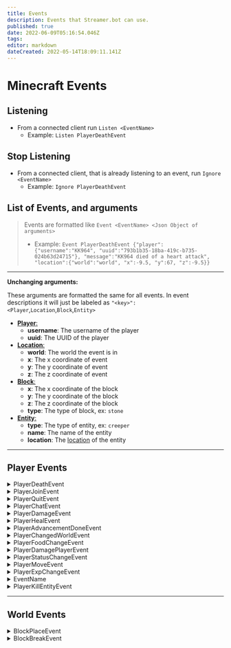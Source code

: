 ```yaml
---
title: Events
description: Events that Streamer.bot can use.
published: true
date: 2022-06-09T05:16:54.046Z
tags: 
editor: markdown
dateCreated: 2022-05-14T18:09:11.141Z
---
```


# Minecraft Events

## Listening

- From a connected client run `Listen <EventName>`
  - Example: `Listen PlayerDeathEvent`

## Stop Listening

- From a connected client, that is already listening to an event, run `Ignore <EventName>`
  - Example: `Ignore PlayerDeathEvent`

## List of Events, and arguments

> Events are formatted like `Event <EventName> <Json Object of arguments>`
>
> - Example: `Event PlayerDeathEvent {"player":{"username":"KK964", "uuid":"793b1b35-18ba-419c-b735-024b63d24715"}, "message":"KK964 died of a heart attack", "location":{"world":"world", "x":-9.5, "y":67, "z":-9.5}}`

---

**Unchanging arguments:**

These arguments are formatted the same for all events. In event descriptions it will just be labeled as `"<key>": <Player`,`Location`,`Block`,`Entity>`

- <a name="player" href="#player">**Player**:</a>
  - **username**: The username of the player
  - **uuid**: The UUID of the player
- <a name="location" href="#location">**Location**:</a>
  - **world**: The world the event is in
  - **x**: The x coordinate of event
  - **y**: The y coordinate of event
  - **z**: The z coordinate of event
- <a name="block" href="#block">**Block**:</a>
  - **x**: The x coordinate of the block
  - **y**: The y coordinate of the block
  - **z**: The z coordinate of the block
  - **type**: The type of block, ex: `stone`
- <a name="entity" href="#entity">**Entity**:</a>
  - **type**: The type of entity, ex: `creeper`
  - **name**: The name of the entity
  - **location**: The [location][location] of the entity

[player]: #player
[location]: #location
[block]: #block
[entity]: #entity

<!--
<details>
<summary>EventName</summary>

> This event is triggered when

`Event Name {}`

Arguments:

- **** -

</details>
-->

---

## <a name="player-events"></a>Player Events

<details>
<summary>PlayerDeathEvent</summary>

> This event is triggered when a player dies

`Event PlayerDeathEvent {"player": Player, "message": String, "location": Location}`

Arguments:

- **player** - The [Player][player] that died
- **message** - The death message
- **location** - The [Location][location] of the death

</details>

<details>
<summary>PlayerJoinEvent</summary>

> This event is triggered when a player joins

`Event PlayerJoinEvent {"player": Player}`

Arguments:

- **player** - The [Player][player] that joined

</details>

<details>
<summary>PlayerQuitEvent</summary>

> This event is triggered when a player leaves

`Event PlayerQuitEvent {"player": Player}`

Arguments:

- **player** - The [Player][player] that left

</details>

<details>
<summary>PlayerChatEvent</summary>

> This event is triggered when a player chats

`Event PlayerChatEvent {"player": Player, "message": String}`

Arguments:

- **player** - The [Player][player] that sent the message
- **message** - The message that was sent

</details>

<details>
<summary>PlayerDamageEvent</summary>

> This event is triggered when a player takes damage

`Event PlayerDamageEvent {"player": Player, "damage": Number, "health": Number, "cause": String}`

Arguments:

- **player** - The [Player][player] that took damage
- **damage** - The amount of damage that was taken
- **health** - The amount of health the player has left
- **cause** - The cause of the damage [List of causes](https://hub.spigotmc.org/javadocs/bukkit/org/bukkit/event/entity/EntityDamageEvent.DamageCause.html)

</details>

<details>
<summary>PlayerHealEvent</summary>

> This event is triggered when a player regains health

`Event PlayerHealEvent {"player": Player, "regained": Number, "health": Number, "cause": String}`

Arguments:

- **player** - The [Player][player] that was healed
- **regained** - The amount of health that was regained
- **health** - The amount of health the player has
- **cause** - The cause of the regeneration [List of causes](https://hub.spigotmc.org/javadocs/bukkit/org/bukkit/event/entity/EntityRegainHealthEvent.RegainReason.html)

</details>

<details>
<summary>PlayerAdvancementDoneEvent</summary>

> This event is triggered when a player completes an advancement

`Event PlayerAdvancementDoneEvent {"player": Player, "advancement": String}`

Arguments:

- **player** - The [Player][player] that completed the advancement
- **advancement** - The advancement completed [List of advancements](https://minecraft.fandom.com/wiki/Advancement)

</details>

<details>
<summary>PlayerChangedWorldEvent</summary>

> This event is triggered when a player changes worlds

`Event Name {"player": Player, "world": String, "fromWorld": String}`

Arguments:

- **player** - The [Player][player] that changed worlds
- **world** - The world the player changed to
- **fromWorld** - The world the player changed from

</details>

<details>
<summary>PlayerFoodChangeEvent</summary>

> This event is triggered when a players food level changes

`Event Name {"player": Player, "food": Number, "saturation": Number}`

Arguments:

- **player** - The [Player][player] that changed food level
- **food** - New food level
- **saturation**? - The current saturation level, may not be returned if version is below 1.16

</details>

<details>
<summary>PlayerDamagePlayerEvent</summary>

> This event is triggered when a player damages another player

`Event Name {"player": Player, "damager": Player, "damage": Number, "health": Number, "damagerHealth": Number}`

Arguments:

- **player** - Player that was damaged
- **damager** - Player that damaged the player
- **damage** - Amount of damage that was dealt
- **health** - The amount of health the player has left
- **damagerHealth** - The amount of health the damager has left

</details>

<details>
<summary>PlayerStatusChangeEvent</summary>

> This event is triggered when one of the following changes:

- Player is swimming / no longer swimming
- Player is flying / no longer flying
- Player is freezing / no longer freezing
- Player is burning / no longer burning
- Player is gliding / no longer gliding (elytra)

`PlayerStatusChangeEvent {"player": Player, "status": Status, "oldStatus": Status}`

Arguments:

- **player** - The [Player][player] that changed status
- **status** - The new status
- **oldStatus** - The old status

> - **status** - `{"isSwimming":bool,"isFreezing":bool,"isBurning":bool,"isFlying":bool,"isGliding":bool}`
>   - **isFreezing** - may not be returned if version is below 1.18

</details>

<details>
<summary>PlayerMoveEvent</summary>

> This event is triggered when a player moves (only when the block changes)

`PlayerMoveEvent {"player": Player, "location": Location, "fromLocation": Location, "block": Block, "standingOn": Block}`

Arguments:

- **player** - The [Player][player] that moved
- **location** - The [Location][location] the player moved to
- **fromLocation** - The [Location][location] the player moved from
- **block** - The [Block][block] the players feet are in
- **standingOn** - The [Block][block] the player is standing on

</details>

<details>
<summary>PlayerExpChangeEvent</summary>

> This event is triggered when a player gains or loses experience

`Event PlayerExpChangeEvent {"player": Player, "level": Number, "oldLevel": Number, "xp": Number, "neededToLevelUp": Number}`

Arguments:

- **player** - The [Player][player] that gained or lost experience
- **level** - The amount of experience the player has
- **oldLevel** - The amount of experience the player had
- **xp** - The amount of experience points total
- **neededToLevelUp** - The amount of experience points needed to level up

</details>

<details>
<summary>EventName</summary>

> This event is triggered when

`Event Name {}`

Arguments:

- \*\*\*\* -

</details>

<details>
<summary>PlayerKillEntityEvent</summary>

> This event is triggered when a player kills an entity

`Event PlayerKillEntityEvent {"player": Player, "entity": Entity}`

Arguments:

- **player** - The [Player][player] that killed the entity
- **entity** - The [Entity][entity] that was killed

</details>

---

## <a name="world-events"></a>World Events

<details>
<summary>BlockPlaceEvent</summary>

> This event is triggered when a player places a block

`Event BlockPlaceEvent {"player": Player, "block": Block}`

Arguments:

- **player** - The [Player][player] that placed the block
- **block** - The [Block][block] that was placed

</details>

<details>
<summary>BlockBreakEvent</summary>

> This event is triggered when a player breaks a block

`Event BlockBreakEvent {"player": Player, "block": Block}`

Arguments:

- **player** - The [Player][player] that broke the block
- **block** - The [Block][block] that was broken

</details>
